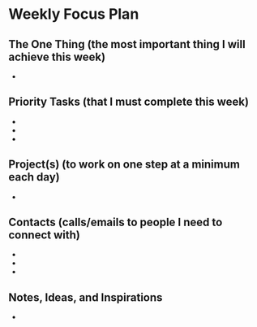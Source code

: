 # Weekly Focus Plan

## The One Thing (the most important thing I will achieve this week)

-

## Priority Tasks (that I must complete this week)

-
-
-

## Project(s) (to work on one step at a minimum each day)

-

## Contacts (calls/emails to people I need to connect with)

-
-
-

## Notes, Ideas, and Inspirations

-
